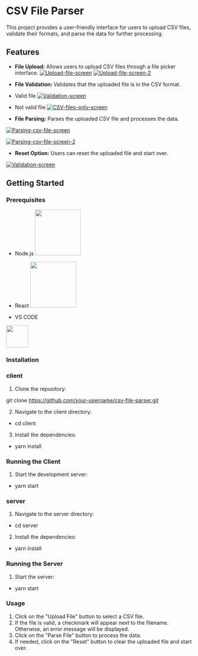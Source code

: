 # CSV File Parser

This project provides a user-friendly interface for users to upload CSV files, validate their formats, and parse the data for further processing.

## Features

- <strong>File Upload:</strong> Allows users to upload CSV files through a file picker interface.
  <a href="https://ibb.co/2Z3pXQX"><img src="https://i.ibb.co/NT2GwPw/Upload-file-screen.png" alt="Upload-file-screen" border="0"></a>
  <a href="https://ibb.co/fMTw2yN"><img src="https://i.ibb.co/7v0mXZp/Upload-file-screen-2.png" alt="Upload-file-screen-2" border="0"></a>

- <strong>File Validation:</strong> Validates that the uploaded file is in the CSV format.

- Valid file
  <a href="https://ibb.co/gwrWCdm"><img src="https://i.ibb.co/Bjf6RGc/Validation-screen.png" alt="Validation-screen" border="0"></a>

- Not valid file
  <a href="https://ibb.co/8sqxRDK"><img src="https://i.ibb.co/mTkyYCD/CSV-files-only-screen.png" alt="CSV-files-only-screen" border="0"></a>

- <strong>File Parsing:</strong> Parses the uploaded CSV file and processes the data.

<a href="https://ibb.co/0hhLmm3"><img src="https://i.ibb.co/ChhymmF/Parsing-csv-file-screen.png" alt="Parsing-csv-file-screen" border="0"></a>

<a href="https://ibb.co/99rD5dz"><img src="https://i.ibb.co/6RWMCqV/Parsing-csv-file-screen-2.png" alt="Parsing-csv-file-screen-2" border="0"></a>

- <strong>Reset Option:</strong> Users can reset the uploaded file and start over.

<a href="https://ibb.co/gwrWCdm"><img src="https://i.ibb.co/Bjf6RGc/Validation-screen.png" alt="Validation-screen" border="0"></a>

## Getting Started

### Prerequisites

- Node.js
  <img src="https://upload.wikimedia.org/wikipedia/commons/d/d9/Node.js_logo.svg" width="124px" height="124px">

- React
  <img src="https://upload.wikimedia.org/wikipedia/he/a/a7/React-icon.svg" width="124px" height="124px">

- VS CODE

<img src="https://upload.wikimedia.org/wikipedia/commons/9/9a/Visual_Studio_Code_1.35_icon.svg" width="60px" height="60px">

### Installation

### client

1. Clone the repository:

git clone https://github.com/your-username/csv-file-parser.git

2. Navigate to the client directory:

- cd client

3. Install the dependencies:

- yarn install

### Running the Client

1. Start the development server:

- yarn start

### server

1. Navigate to the server directory:

- cd server

2. Install the dependencies:

- yarn install

### Running the Server

1. Start the server:

- yarn start

### Usage

1. Click on the "Upload File" button to select a CSV file.
2. If the file is valid, a checkmark will appear next to the filename. Otherwise, an error message will be displayed.
3. Click on the "Parse File" button to process the data.
4. If needed, click on the "Reset" button to clear the uploaded file and start over.
